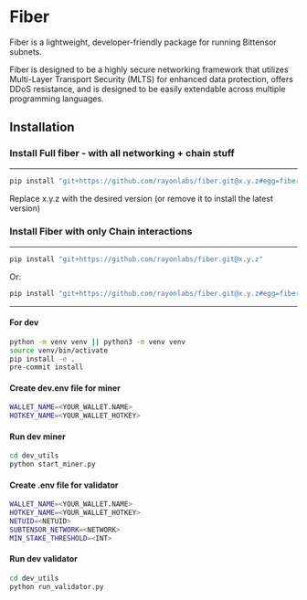# Fiber

Fiber is a lightweight, developer-friendly package for running Bittensor subnets.

Fiber is designed to be a highly secure networking framework that utilizes Multi-Layer Transport Security (MLTS) for enhanced data protection, offers DDoS resistance, and is designed to be easily extendable across multiple programming languages.


## Installation

### Install Full fiber - with all networking + chain stuff
----
```bash
pip install "git+https://github.com/rayonlabs/fiber.git@x.y.z#egg=fiber[full]"
```

Replace x.y.z with the desired version (or remove it to install the latest version)

### Install Fiber with only Chain interactions
----


```bash
pip install "git+https://github.com/rayonlabs/fiber.git@x.y.z"
```

Or:


```bash
pip install "git+https://github.com/rayonlabs/fiber.git@x.y.z#egg=fiber[chain]"
```


---

#### For dev
```bash
python -m venv venv || python3 -m venv venv
source venv/bin/activate
pip install -e .
pre-commit install
```

#### Create dev.env file for miner
```bash
WALLET_NAME=<YOUR_WALLET.NAME>
HOTKEY_NAME=<YOUR_WALLET_HOTKEY>
```

#### Run dev miner
```bash
cd dev_utils
python start_miner.py
```

#### Create .env file for validator
```bash
WALLET_NAME=<YOUR_WALLET.NAME>
HOTKEY_NAME=<YOUR_WALLET_HOTKEY>
NETUID=<NETUID>
SUBTENSOR_NETWORK=<NETWORK>
MIN_STAKE_THRESHOLD=<INT>
```

#### Run dev validator
```bash
cd dev_utils
python run_validator.py
```
